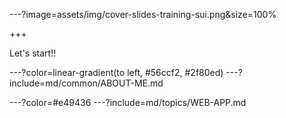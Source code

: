---?image=assets/img/cover-slides-training-sui.png&size=100%

+++

Let's start!!

---?color=linear-gradient(to left, #56ccf2, #2f80ed)
---?include=md/common/ABOUT-ME.md

---?color=#e49436
---?include=md/topics/WEB-APP.md